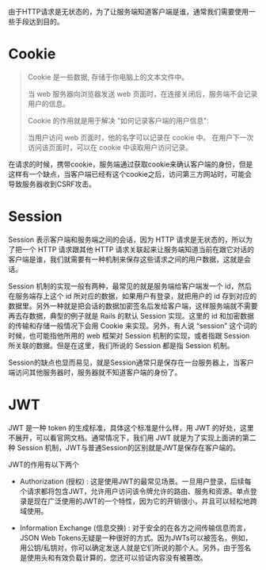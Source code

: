 
由于HTTP请求是无状态的，为了让服务端知道客户端是谁，通常我们需要使用一些手段达到目的。

# Cookie
>  Cookie 是一些数据, 存储于你电脑上的文本文件中。
> 
> 当 web 服务器向浏览器发送 web 页面时，在连接关闭后，服务端不会记录用户的信息。
> 
> Cookie 的作用就是用于解决 "如何记录客户端的用户信息":
> 
> 当用户访问 web 页面时，他的名字可以记录在 cookie 中。
> 在用户下一次访问该页面时，可以在 cookie 中读取用户访问记录。

在请求的时候，携带cookie，服务端通过获取cookie来确认客户端的身份，但是这样有一个缺点，当客户端已经有这个cookie之后，访问第三方网站时，可能会导致服务器收到CSRF攻击。

# Session
Session 表示客户端和服务端之间的会话，因为 HTTP 请求是无状态的，所以为了把一个 HTTP 请求跟其他 HTTP 请求关联起来让服务端知道当前在跟它对话的客户端是谁，我们就需要有一种机制来保存这些请求之间的用户数据，这就是会话。

Session 机制的实现一般有两种，最常见的就是服务端给客户端发一个 id，然后在服务端存上这个  id 所对应的数据，如果用户有登录，就把用户的 id 存到对应的数据里。另外一种就是把会话的数据加密签名后发给客户端，这样服务端就不需要再去存数据，典型的例子就是 Rails 的默认 Session 实现。这里的 id 和加密数据的传输和存储一般情况下会用 Cookie 来实现。另外，有人说 “session” 这个词的时候，也可能指他所用的  web 框架对 Session 机制的实现，或者指跟 Session 所关联的数据。但是在这里，我们所说的 Session 都是指 Session 机制。

Session的缺点也显而易见，就是Session通常只是保存在一台服务器上，当客户端访问其他服务器时，服务器就不知道客户端的身份了。

# JWT
JWT 是一种 token 的生成标准，具体这个标准是什么样，用 JWT 的好处，这里不展开，可以看官网文档。通常情况下，我们用 JWT 就是为了实现上面讲的第二种 Session 机制，JWT与普通Session的区别就是JWT是保存在客户端的。

JWT的作用有以下两个

- Authorization (授权) : 这是使用JWT的最常见场景。一旦用户登录，后续每个请求都将包含JWT，允许用户访问该令牌允许的路由、服务和资源。单点登录是现在广泛使用的JWT的一个特性，因为它的开销很小，并且可以轻松地跨域使用。

- Information Exchange (信息交换) : 对于安全的在各方之间传输信息而言，JSON Web Tokens无疑是一种很好的方式。因为JWTs可以被签名，例如，用公钥/私钥对，你可以确定发送人就是它们所说的那个人。另外，由于签名是使用头和有效负载计算的，您还可以验证内容没有被篡改。